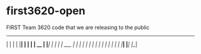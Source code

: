 first3620-open
==============

FIRST Team 3620 code that we are releasing to the public

 ___     ___     __
|   |   |   |   |__|
|   |   |   |    __
|   |___|   |   |  |
|    ___    |   |  |
|   |   |   |   |  |
|   |   |   |   |  |
|___|   |___|   |__|
